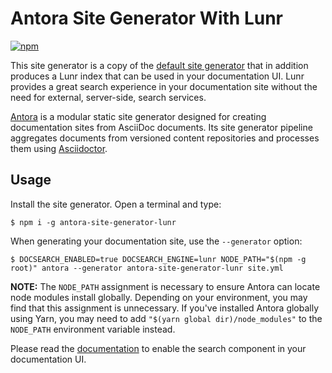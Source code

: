 # Antora Site Generator With Lunr

[![npm](https://img.shields.io/npm/v/antora-site-generator-lunr)](https://www.npmjs.com/package/antora-site-generator-lunr)

This site generator is a copy of the [default site generator](https://gitlab.com/antora/antora/blob/master/packages/site-generator-default/README.adoc) that in addition produces a Lunr index that can be used in your documentation UI.
Lunr provides a great search experience in your documentation site without the need for external, server-side, search services.

[Antora](https://antora.org) is a modular static site generator designed for creating documentation sites from AsciiDoc documents.
Its site generator pipeline aggregates documents from versioned content repositories and processes them using [Asciidoctor](https://asciidoctor.org).

## Usage

Install the site generator.
Open a terminal and type:

    $ npm i -g antora-site-generator-lunr

When generating your documentation site, use the `--generator` option:

    $ DOCSEARCH_ENABLED=true DOCSEARCH_ENGINE=lunr NODE_PATH="$(npm -g root)" antora --generator antora-site-generator-lunr site.yml

**NOTE:** The `NODE_PATH` assignment is necessary to ensure Antora can locate node modules install globally.
Depending on your environment, you may find that this assignment is unnecessary.
If you've installed Antora globally using Yarn, you may need to add `"$(yarn global dir)/node_modules"` to the `NODE_PATH` environment variable instead.

Please read the [documentation](https://github.com/Mogztter/antora-lunr#enable-the-search-component-in-the-ui) to enable the search component in your documentation UI.
